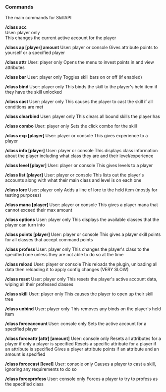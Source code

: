 ### Commands

The main commands for SkillAPI

**/class acc <accountId>**  
User: player only  
This changes the current active account for the player

**/class ap [player] amount**
User: player or console 
Gives attribute points to yourself or a specified player

**/class attr**
User: player only 
Opens the menu to invest points in and view attributes

**/class bar**
User: player only 
Toggles skill bars on or off (if enabled)

**/class bind <skill>**
User: player only 
This binds the skill to the player's held item if they have the skill unlocked

**/class cast <skill>**
User: player only 
This causes the player to cast the skill if all conditions are met

**/class clearbind**
User: player only 
This clears all bound skills the player has

**/class combo <skill> <combo>**
User: player only 
Sets the click combo for the skill

**/class exp [player] <amount>**
User: player or console 
This gives experience to a player

**/class info [player]**
User: player or console 
This displays class information about the player including what class they are and their level/experience

**/class level [player] <amount>**
User: player or console 
This gives levels to a player

**/class list [player]**
User: player or console 
This lists out the player's accounts along with what their main class and level is on each one

**/class lore <lore>**
User: player only 
Adds a line of lore to the held item (mostly for testing purposes)

**/class mana [player] <amount>**
User: player or console 
This gives a player mana that cannot exceed their max amount

**/class options**
User: player only 
This displays the available classes that the player can turn into

**/class points [player] <amount>**
User: player or console 
This gives a player skill points for all classes that accept command points

**/class profess <class>**
User: player only 
This changes the player's class to the specified one unless they are not able to do so at the time

**/class reload**
User: player or console 
This reloads the plugin, unloading all data then reloading it to apply config changes (VERY SLOW)

**/class reset**
User: player only 
This resets the player's active account data, wiping all their professed classes

**/class skill**
User: player only 
This causes the player to open up their skill tree

**/class unbind**
User: player only 
This removes any binds on the player's held item

**/class forceaccount <player> <accountId>**
User: console only 
Sets the active account for a specified player

**/class forceattr <player> [attr] [amount]**
User: console only 
Resets all attributes for a player if only a player is specified 
Resets a specific attribute for a player if an attribute is specified 
Gives a player attribute points if an attribute and an amount is specified

**/class forcecast <player> <skill> [level]**
User: console only 
Causes a player to cast a skill, ignoring any requirements to do so

**/class forceprofess <player> <class>**
User: console only 
Forces a player to try to profess as the specified class